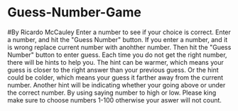 # Guess-Number-Game
#By Ricardo McCauley 
Enter a number to see if your choice is correct.
Enter a number, and hit the "Guess Number" button.
If you enter a number, and it is wrong replace current number with anohther number.
Then hit the "Guess Number" button to enter guess. 
Each time you do not get the right number, there will be hints to help you.
The hint can be warmer, which means your guess is closer to the right answer than your previous guess.
Or the hint could be colder, which means your guess it farther away from the  current number.
Another hint will be indicating whether your going above or under the correct number.
By using saying number to high or low. 
Please king make sure to choose numbers 1-100 otherwise your aswer will not count. 
